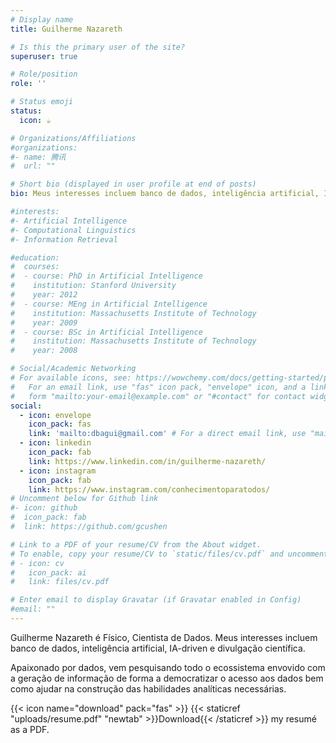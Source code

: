 ```yaml
---
# Display name
title: Guilherme Nazareth

# Is this the primary user of the site?
superuser: true

# Role/position
role: ''

# Status emoji
status:
  icon: ☕️

# Organizations/Affiliations
#organizations:
#- name: 腾讯
#  url: ""

# Short bio (displayed in user profile at end of posts)
bio: Meus interesses incluem banco de dados, inteligência artificial, IA-driven e divulgação científica.

#interests:
#- Artificial Intelligence
#- Computational Linguistics
#- Information Retrieval

#education:
#  courses:
#  - course: PhD in Artificial Intelligence
#    institution: Stanford University
#    year: 2012
#  - course: MEng in Artificial Intelligence
#    institution: Massachusetts Institute of Technology
#    year: 2009
#  - course: BSc in Artificial Intelligence
#    institution: Massachusetts Institute of Technology
#    year: 2008

# Social/Academic Networking
# For available icons, see: https://wowchemy.com/docs/getting-started/page-builder/#icons
#   For an email link, use "fas" icon pack, "envelope" icon, and a link in the
#   form "mailto:your-email@example.com" or "#contact" for contact widget.
social:
  - icon: envelope
    icon_pack: fas
    link: 'mailto:dbagui@gmail.com' # For a direct email link, use "mailto:test@example.org".
  - icon: linkedin
    icon_pack: fab
    link: https://www.linkedin.com/in/guilherme-nazareth/
  - icon: instagram
    icon_pack: fab
    link: https://www.instagram.com/conhecimentoparatodos/
# Uncomment below for Github link
#- icon: github
#  icon_pack: fab
#  link: https://github.com/gcushen

# Link to a PDF of your resume/CV from the About widget.
# To enable, copy your resume/CV to `static/files/cv.pdf` and uncomment the lines below.
# - icon: cv
#   icon_pack: ai
#   link: files/cv.pdf

# Enter email to display Gravatar (if Gravatar enabled in Config)
#email: ""
---
```


Guilherme Nazareth é Físico, Cientista de Dados. Meus interesses incluem banco de dados, inteligência artificial, IA-driven e divulgação científica.

Apaixonado por dados, vem pesquisando todo o ecossistema envovido com a geração de informação de forma a democratizar o acesso aos dados bem como ajudar na construção das habilidades analíticas necessárias.

{{< icon name="download" pack="fas" >}} {{< staticref "uploads/resume.pdf" "newtab" >}}Download{{< /staticref >}} my resumé as a PDF.
